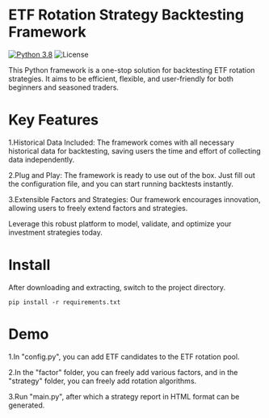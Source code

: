 # ETF Rotation Strategy Backtesting Framework
[![Python 3.8](https://img.shields.io/badge/python-3.8-blue.svg)](https://www.python.org/downloads/release/python-360/)
![License](https://img.shields.io/github/license/AI4Finance-Foundation/fingpt.svg?color=brightgreen)

This Python framework is a one-stop solution for backtesting ETF rotation strategies. It aims to be efficient, flexible, and user-friendly for both beginners and seasoned traders.

# __Key Features__

1.Historical Data Included: The framework comes with all necessary historical data for backtesting, saving users the time and effort of collecting data independently.

2.Plug and Play: The framework is ready to use out of the box. Just fill out the configuration file, and you can start running backtests instantly.

3.Extensible Factors and Strategies: Our framework encourages innovation, allowing users to freely extend factors and strategies.

Leverage this robust platform to model, validate, and optimize your investment strategies today.

# __Install__

After downloading and extracting, switch to the project directory.
```shell
pip install -r requirements.txt
```

# __Demo__

1.In "config.py", you can add ETF candidates to the ETF rotation pool.

2.In the "factor" folder, you can freely add various factors, and in the "strategy" folder, you can freely add rotation algorithms.

3.Run "main.py", after which a strategy report in HTML format can be generated.

